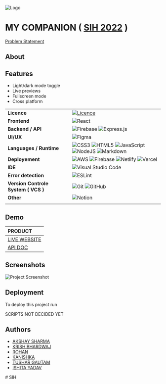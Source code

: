 
![Logo]()


# MY COMPANION ( [SIH 2022]() )

[Problem Statement]()



## About

## Features

- Light/dark mode toggle
- Live previews
- Fullscreen mode
- Cross platform


|||
|:---|:---|
|**Licence**|[![Licence](https://img.shields.io/github/license/Ileriayo/markdown-badges?style=for-the-badge)](./LICENSE)|
| **Frontend** | ![React](https://img.shields.io/badge/react-%2320232a.svg?style=for-the-badge&logo=react&logoColor=%2361DAFB) |
|**Backend / API** |![Firebase](https://img.shields.io/badge/firebase-%23039BE5.svg?style=for-the-badge&logo=firebase) ![Express.js](https://img.shields.io/badge/express.js-%23404d59.svg?style=for-the-badge&logo=express&logoColor=%2361DAF)|
| **UI/UX** | ![Figma](https://img.shields.io/badge/figma-%23F24E1E.svg?style=for-the-badge&logo=figma&logoColor=white)|
|**Languages / Runtime** | ![CSS3](https://img.shields.io/badge/css3-%231572B6.svg?style=for-the-badge&logo=css3&logoColor=white) ![HTML5](https://img.shields.io/badge/html5-%23E34F26.svg?style=for-the-badge&logo=html5&logoColor=white) ![JavaScript](https://img.shields.io/badge/javascript-%23323330.svg?style=for-the-badge&logo=javascript&logoColor=%23F7DF1E) ![NodeJS](https://img.shields.io/badge/node.js-6DA55F?style=for-the-badge&logo=node.js&logoColor=white) ![Markdown](https://img.shields.io/badge/markdown-%23000000.svg?style=for-the-badge&logo=markdown&logoColor=white) |
| **Deployement** | ![AWS](https://img.shields.io/badge/AWS-%23FF9900.svg?style=for-the-badge&logo=amazon-aws&logoColor=white) ![Firebase](https://img.shields.io/badge/firebase-%23039BE5.svg?style=for-the-badge&logo=firebase) ![Netlify](https://img.shields.io/badge/netlify-%23000000.svg?style=for-the-badge&logo=netlify&logoColor=#00C7B7) ![Vercel](https://img.shields.io/badge/vercel-%23000000.svg?style=for-the-badge&logo=vercel&logoColor=white)|
| **IDE** | ![Visual Studio Code](https://img.shields.io/badge/Visual%20Studio%20Code-0078d7.svg?style=for-the-badge&logo=visual-studio-code&logoColor=white) |
| **Error detection** | ![ESLint](https://img.shields.io/badge/ESLint-4B3263?style=for-the-badge&logo=eslint&logoColor=white) |
| **Version Controle System ( VCS )** |![Git](https://img.shields.io/badge/git-%23F05033.svg?style=for-the-badge&logo=git&logoColor=white) ![GitHub](https://img.shields.io/badge/github-%23121011.svg?style=for-the-badge&logo=github&logoColor=white) |
| **Other** | ![Notion](https://img.shields.io/badge/Notion-%23000000.svg?style=for-the-badge&logo=notion&logoColor=white)|
|||

## Demo
|PRODUCT|
|:---|
|[LIVE WEBSITE]()|
|[API DOC]()|




## Screenshots

![Project Screenshot]()



## Deployment

To deploy this project run

SCRIPTS NOT DECIDED YET
## Authors

- [AKSHAY SHARMA]()
- [KRISH BHARDWAJ]()
- [ROHAN]()
- [KANISHKA]()
- [TUSHAR GAUTAM]()
- [ISHITA YADAV]()



#   S I H  
 